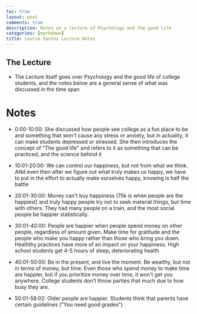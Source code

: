 ```yaml
---
toc: true
layout: post
comments: true
description: Notes on a lecture of Psychology and the good life
categories: [markdown]
title: Laurie Santos Lecture Notes
--- 
```


## The Lecture 

- The Lecture itself goes over Psychology and the good life of college students, and the notes below are a general sense of what was discussed in the time span 

# Notes 

- 0:00-10:00: She discussed how people see college as a fun place to be and something that won't cause any stress or anxiety, but in actuality, it can make students depressed or stressed. She then introduces the concept of "The good life" and refers to it as something that can be practiced, and the science behind it 

- 10:01-20:00: We can control our happiness, but not from what we think. ANd even then after we figure out what truly makes us happy, we have to put in the effort to actually make ourselves happy, knowing is half the battle

- 20:01-30:00: Money can't buy happiness (75k is when people are the happiest) and truly happy people try not to seek material things, but time with others. They had many people on a train, and the most social people be happier statistically. 

- 30:01-40:00: People are happier when people spend money on other people, regardless of amount given. Make time for gratitude and the people who make you happy rather than those who bring you down. Healhthy practices have more of an impact on your happiness. High school students get 4-5 hours of sleep, deteriorating health

- 40:01-50:00: Be in the present, and live the moment. Be wealthy, but not in terms of money, but time. Even those who spend money to make time are happier, but if you prioritize money over time, it won't get you anywhere. College students don't throw parties that much due to how busy they are.

- 50:01-58:02: Older people are happier. Students think that parents have certain guidelines ("You need good grades")